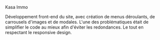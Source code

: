 Kasa Immo

Développement front-end du site, avec création de menus déroulants, de carrousels d'images et de modales. L'une des problématiques était de simplifier le code au mieux afin d'éviter les redondances. Le tout en respectant le responsive design.
